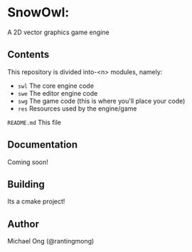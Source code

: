 # SnowOwl:
A 2D vector graphics game engine

## Contents

This repository is divided into-\<n> modules, namely:

- `swl` The core engine code
- `swe` The editor engine code
- `swg` The game code (this is where you'll place your code)
- `res` Resources used by the engine/game

`README.md` This file


## Documentation

Coming soon!

## Building

Its a cmake project!

## Author

Michael Ong (@rantingmong)
